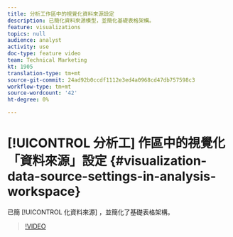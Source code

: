 ```yaml
---
title: 分析工作區中的視覺化資料來源設定
description: 已簡化資料來源模型，並簡化基礎表格架構。
feature: visualizations
topics: null
audience: analyst
activity: use
doc-type: feature video
team: Technical Marketing
kt: 1905
translation-type: tm+mt
source-git-commit: 24ad92b0ccdf1112e3ed4a0968cd47db757598c3
workflow-type: tm+mt
source-wordcount: '42'
ht-degree: 0%

---
```



# [!UICONTROL 分析工] 作區中的視覺化  「資料來源」設定 {#visualization-data-source-settings-in-analysis-workspace}

已簡 [!UICONTROL 化資料來源] ，並簡化了基礎表格架構。

>[!VIDEO](https://video.tv.adobe.com/v/23729/?quality=12)
